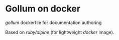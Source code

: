 # Gollum on docker

_gollum_ dockerfile for documentation authoring

Based on _ruby/alpine_ (for lightweight _docker_ image).
